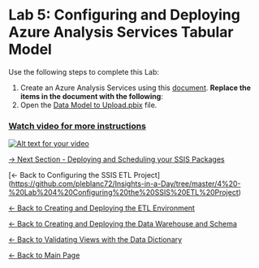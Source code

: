 ﻿# Lab 5:  Configuring and Deploying Azure Analysis Services Tabular Model

Use the following steps to complete this Lab:
1. Create an Azure Analysis Services using this [document](https://docs.microsoft.com/en-us/azure/sql-database/sql-database-get-started-portal).  **Replace the items in the document with the following**:  
2.  Open the [Data Model to Upload.pbix]() file.

###  [Watch video for more instructions](https://youtu.be/0V8Y8g6CS-o)
[![Alt text for your video](https://img.youtube.com/vi/0V8Y8g6CS-o/0.jpg)](https://youtu.be/0V8Y8g6CS-o)

[-> Next Section - Deploying and Scheduling your SSIS Packages](https://github.com/pleblanc72/Insights-in-a-Day/tree/master/6%20-%20Lab%206%20Deploying%20and%20Scheduling%20your%20SSIS%20Packages)

[<- Back to Configuring the SSIS ETL Project] (https://github.com/pleblanc72/Insights-in-a-Day/tree/master/4%20-%20Lab%204%20Configuring%20the%20SSIS%20ETL%20Project)

[<- Back to Creating and Deploying the ETL Environment](https://github.com/pleblanc72/Insights-in-a-Day/tree/master/3%20-%20Lab%203%20Creating%20and%20Deploying%20the%20ETL%20Environment)

[<- Back to Creating and Deploying the Data Warehouse and Schema](https://github.com/pleblanc72/Insights-in-a-Day/tree/master/2%20-%20Lab%202%20Creating%20and%20Deploying%20the%20Data%20Warehouse%20and%20Schema)

[<- Back to Validating Views with the Data Dictionary](https://github.com/pleblanc72/Insights-in-a-Day/tree/master/1%20-%20Lab%201%20Validating%20Data%20Dictionary)

[<- Back to Main Page](https://github.com/pleblanc72/Insights-in-a-Day)